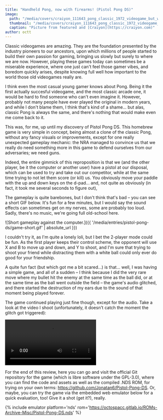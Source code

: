 ```yaml
---
title: "Handheld Pong, now with firearms! (Pistol Pong DS)"
image:
  path: "/media/covers/craiyon_111643_pong_classic_1972_videogame_but_with_pistols__side_view_of_player_shooting__ball_in_frame.webp"
  thumbnail: "/media/covers/craiyon_111643_pong_classic_1972_videogame_but_with_pistols__side_view_of_player_shooting__ball_in_frame.webp"
  caption: "Picture from featured and [Craiyon](https://craiyon.com)"
author: octt
---
```


Classic videogames are amazing. They are the foundation presented by the industry pioneers to our ancestors, upon which millions of people started to build their own passion for gaming, bringing us slowly but surely to where we are now. However, playing these games today can sometimes be a miserable experience, where one just can't feel those gamer vibes, and boredom quickly arises, despite knowing full well how important to the world those old videogames really are.

I think even the most casual young gamer knows about Pong. Being it the first actually succesful videogame, and the most classic arcade one, it would be hard to find someone who can't even imagine it. However, probably not many people have ever played the original in modern years, and while I don't blame them, I think that's kind of a shame... but alas, classic Pong is always the same, and there's nothing that would make even me come back to it.

This was, for me, up until my discovery of Pistol Pong DS. This homebrew game is very simple in concept, being almost a clone of the classic Pong, without any fancy visuals or improvements, except for one really unexpected gameplay mechanic: the NRA managed to convince us that we really do need something more in this game to defend ourselves from our adversaries; we need guns.

Indeed, the entire gimmick of this reproposition is that we (and the other player, be it the computer or another user) have a pistol at our disposal, which can be used to try and take out our competitor, while at the same time trying to not let them score (or kill) us. You obviously move your paddle with the up and down keys on the d-pad... and, not quite as obviously (in fact, it took me several seconds to figure out),

The gameplay is quite barebones, but I don't think that's bad – you can see a short GIF below. It's fun for a few minutes, but I would say the sound effects can sometimes get on my nerves, some are probably too loud. Sadly, there's no music, we're going full old-school here.

![Short gameplay against the computer.]({{ '/media/entries/pistol-pong-ds/game-short.gif' | absolute_url }})

I couldn't try it, as I'm quite a lonely loli, but I bet the 2-player mode could be fun. As the first player keeps their control scheme, the opponent will use X and B to move up and down, and Y to shoot, and I'm sure that trying to shoot your friend while distracting them with a white ball could only ever do good for your friendship.

A quite fun fact (but which got me a bit scared...) is that... well, I was having a simple game, and all of a sudden – I think because I did the very rare move where my bullet hit the enemy at the same time as the ball did, or at the same time as the ball went outside the field – the game's audio glitched, and there started the destruction of my ears due to the sound of that moment being played forever.

The game continued playing just fine though, except for the audio. Take a look at the video I shoot (unfortunately, it doesn't catch the moment the glitch got triggered):

<video src="{{ '/media/entries/pistol-pong-ds/glitch.mp4' | absolute_url }}" controls="controls"></video>

For the end of this review, here you can go and visit the official Git repository for the game (which is libre software under the GPL-3.0), where you can find the code and assets as well as the compiled .NDS ROM, for trying on your own terms: <https://github.com/Jonatan6/Pistol-Pong-DS>. Or, maybe, you can try the game via the embedded web emulator below for a quick evaluation, too! Give it a shot (get it?), really.

{% include emulator platform='nds' rom='https://octospacc.gitlab.io/ROMs-Archive-Misc/Pistol-Pong-DS.nds' %}
